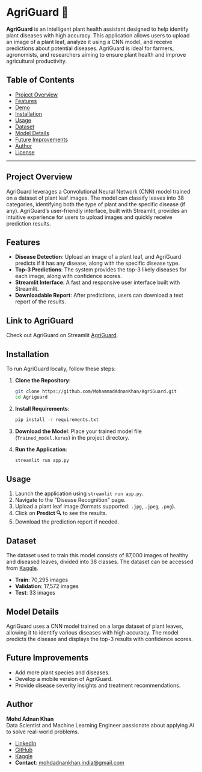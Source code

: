 # AgriGuard 🌿

**AgriGuard** is an intelligent plant health assistant designed to help identify plant diseases with high accuracy. This application allows users to upload an image of a plant leaf, analyze it using a CNN model, and receive predictions about potential diseases. AgriGuard is ideal for farmers, agronomists, and researchers aiming to ensure plant health and improve agricultural productivity.

## Table of Contents
- [Project Overview](#project-overview)
- [Features](#features)
- [Demo](#demo)
- [Installation](#installation)
- [Usage](#usage)
- [Dataset](#dataset)
- [Model Details](#model-details)
- [Future Improvements](#future-improvements)
- [Author](#author)
- [License](#license)

---

## Project Overview
AgriGuard leverages a Convolutional Neural Network (CNN) model trained on a dataset of plant leaf images. The model can classify leaves into 38 categories, identifying both the type of plant and the specific disease (if any). AgriGuard’s user-friendly interface, built with Streamlit, provides an intuitive experience for users to upload images and quickly receive prediction results.

## Features
- **Disease Detection**: Upload an image of a plant leaf, and AgriGuard predicts if it has any disease, along with the specific disease type.
- **Top-3 Predictions**: The system provides the top-3 likely diseases for each image, along with confidence scores.
- **Streamlit Interface**: A fast and responsive user interface built with Streamlit.
- **Downloadable Report**: After predictions, users can download a text report of the results.
  
## Link to AgriGuard
Check out AgriGuard on Streamlit [AgriGuard](https://agriguard.streamlit.app/).

## Installation
To run AgriGuard locally, follow these steps:

1. **Clone the Repository**:
    ```bash
    git clone https://github.com/MohammadAdnanKhan/AgriGuard.git
    cd Agriguard
    ```

2. **Install Requirements**:
    ```bash
    pip install -r requirements.txt
    ```

3. **Download the Model**:
   Place your trained model file (`Trained_model.keras`) in the project directory.

4. **Run the Application**:
    ```bash
    streamlit run app.py
    ```

## Usage
1. Launch the application using `streamlit run app.py`.
2. Navigate to the "Disease Recognition" page.
3. Upload a plant leaf image (formats supported: `.jpg`, `.jpeg`, `.png`).
4. Click on **Predict 🔍** to see the results.
5. Download the prediction report if needed.

## Dataset
The dataset used to train this model consists of 87,000 images of healthy and diseased leaves, divided into 38 classes. The dataset can be accessed from [Kaggle](https://www.kaggle.com/datasets/vipoooool/new-plant-diseases-dataset).

- **Train**: 70,295 images
- **Validation**: 17,572 images
- **Test**: 33 images

## Model Details
AgriGuard uses a CNN model trained on a large dataset of plant leaves, allowing it to identify various diseases with high accuracy. The model predicts the disease and displays the top-3 results with confidence scores.

## Future Improvements
- Add more plant species and diseases.
- Develop a mobile version of AgriGuard.
- Provide disease severity insights and treatment recommendations.

## Author
**Mohd Adnan Khan**  
Data Scientist and Machine Learning Engineer passionate about applying AI to solve real-world problems.

- [LinkedIn](https://www.linkedin.com/in/mohd-adnan--khan)
- [GitHub](https://github.com/MohammadAdnanKhan)
- [Kaggle](https://www.kaggle.com/mohdadnankhan1)
- **Contact**: mohdadnankhan.india@gmail.com